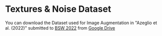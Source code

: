 # Textures & Noise Dataset


You can download the Dataset used for Image Augmentation in "Azeglio et al. (2022)" submitted to [BSW 2022](https://www.brainscoreworkshop.com/) from [Google Drive](https://drive.google.com/file/d/1BW_TKAZN_s1fVV_0PEN5zY-GvBZzd-Ri/view?usp=sharing)
